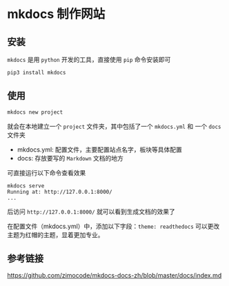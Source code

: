 # mkdocs 制作网站

## 安装

`mkdocs` 是用 `python` 开发的工具，直接使用 `pip` 命令安装即可

```bash
pip3 install mkdocs
```

##  使用

```bash
mkdocs new project
```

就会在本地建立一个 `project` 文件夹，其中包括了一个 `mkdocs.yml` 和 一个 `docs` 文件夹

- mkdocs.yml: 配置文件，主要配置站点名字，板块等具体配置
- docs: 存放要写的 `Markdown` 文档的地方

可直接运行以下命令查看效果

```
mkdocs serve
Running at: http://127.0.0.1:8000/
...
```

后访问 `http://127.0.0.1:8000/` 就可以看到生成文档的效果了



在配置文件（mkdocs.yml）中，添加以下字段：`theme: readthedocs` 可以更改主题为红帽的主题，显着更加专业。



## 参考链接

https://github.com/zimocode/mkdocs-docs-zh/blob/master/docs/index.md